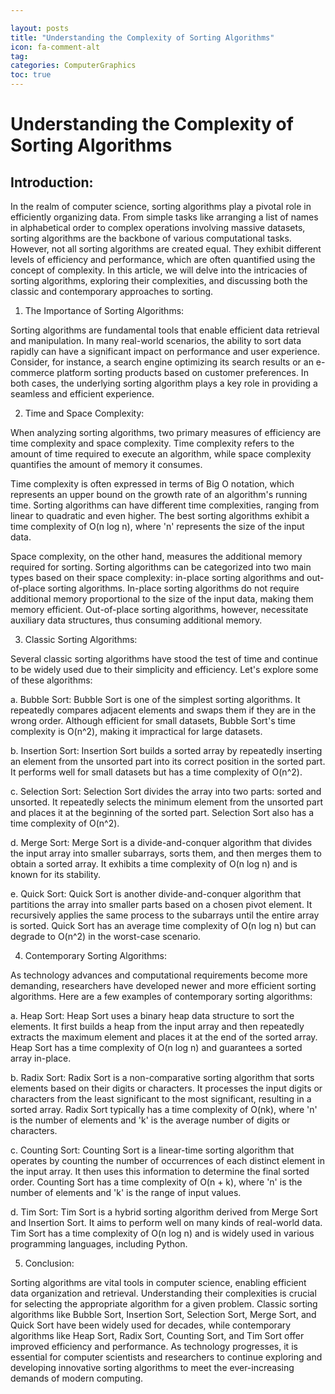 ```yaml
---

layout: posts
title: "Understanding the Complexity of Sorting Algorithms"
icon: fa-comment-alt
tag:      
categories: ComputerGraphics
toc: true
---
```




# Understanding the Complexity of Sorting Algorithms

## Introduction:

In the realm of computer science, sorting algorithms play a pivotal role in efficiently organizing data. From simple tasks like arranging a list of names in alphabetical order to complex operations involving massive datasets, sorting algorithms are the backbone of various computational tasks. However, not all sorting algorithms are created equal. They exhibit different levels of efficiency and performance, which are often quantified using the concept of complexity. In this article, we will delve into the intricacies of sorting algorithms, exploring their complexities, and discussing both the classic and contemporary approaches to sorting.

1. The Importance of Sorting Algorithms:

Sorting algorithms are fundamental tools that enable efficient data retrieval and manipulation. In many real-world scenarios, the ability to sort data rapidly can have a significant impact on performance and user experience. Consider, for instance, a search engine optimizing its search results or an e-commerce platform sorting products based on customer preferences. In both cases, the underlying sorting algorithm plays a key role in providing a seamless and efficient experience.

2. Time and Space Complexity:

When analyzing sorting algorithms, two primary measures of efficiency are time complexity and space complexity. Time complexity refers to the amount of time required to execute an algorithm, while space complexity quantifies the amount of memory it consumes.

Time complexity is often expressed in terms of Big O notation, which represents an upper bound on the growth rate of an algorithm's running time. Sorting algorithms can have different time complexities, ranging from linear to quadratic and even higher. The best sorting algorithms exhibit a time complexity of O(n log n), where 'n' represents the size of the input data.

Space complexity, on the other hand, measures the additional memory required for sorting. Sorting algorithms can be categorized into two main types based on their space complexity: in-place sorting algorithms and out-of-place sorting algorithms. In-place sorting algorithms do not require additional memory proportional to the size of the input data, making them memory efficient. Out-of-place sorting algorithms, however, necessitate auxiliary data structures, thus consuming additional memory.

3. Classic Sorting Algorithms:

Several classic sorting algorithms have stood the test of time and continue to be widely used due to their simplicity and efficiency. Let's explore some of these algorithms:

a. Bubble Sort:
Bubble Sort is one of the simplest sorting algorithms. It repeatedly compares adjacent elements and swaps them if they are in the wrong order. Although efficient for small datasets, Bubble Sort's time complexity is O(n^2), making it impractical for large datasets.

b. Insertion Sort:
Insertion Sort builds a sorted array by repeatedly inserting an element from the unsorted part into its correct position in the sorted part. It performs well for small datasets but has a time complexity of O(n^2).

c. Selection Sort:
Selection Sort divides the array into two parts: sorted and unsorted. It repeatedly selects the minimum element from the unsorted part and places it at the beginning of the sorted part. Selection Sort also has a time complexity of O(n^2).

d. Merge Sort:
Merge Sort is a divide-and-conquer algorithm that divides the input array into smaller subarrays, sorts them, and then merges them to obtain a sorted array. It exhibits a time complexity of O(n log n) and is known for its stability.

e. Quick Sort:
Quick Sort is another divide-and-conquer algorithm that partitions the array into smaller parts based on a chosen pivot element. It recursively applies the same process to the subarrays until the entire array is sorted. Quick Sort has an average time complexity of O(n log n) but can degrade to O(n^2) in the worst-case scenario.

4. Contemporary Sorting Algorithms:

As technology advances and computational requirements become more demanding, researchers have developed newer and more efficient sorting algorithms. Here are a few examples of contemporary sorting algorithms:

a. Heap Sort:
Heap Sort uses a binary heap data structure to sort the elements. It first builds a heap from the input array and then repeatedly extracts the maximum element and places it at the end of the sorted array. Heap Sort has a time complexity of O(n log n) and guarantees a sorted array in-place.

b. Radix Sort:
Radix Sort is a non-comparative sorting algorithm that sorts elements based on their digits or characters. It processes the input digits or characters from the least significant to the most significant, resulting in a sorted array. Radix Sort typically has a time complexity of O(nk), where 'n' is the number of elements and 'k' is the average number of digits or characters.

c. Counting Sort:
Counting Sort is a linear-time sorting algorithm that operates by counting the number of occurrences of each distinct element in the input array. It then uses this information to determine the final sorted order. Counting Sort has a time complexity of O(n + k), where 'n' is the number of elements and 'k' is the range of input values.

d. Tim Sort:
Tim Sort is a hybrid sorting algorithm derived from Merge Sort and Insertion Sort. It aims to perform well on many kinds of real-world data. Tim Sort has a time complexity of O(n log n) and is widely used in various programming languages, including Python.

5. Conclusion:

Sorting algorithms are vital tools in computer science, enabling efficient data organization and retrieval. Understanding their complexities is crucial for selecting the appropriate algorithm for a given problem. Classic sorting algorithms like Bubble Sort, Insertion Sort, Selection Sort, Merge Sort, and Quick Sort have been widely used for decades, while contemporary algorithms like Heap Sort, Radix Sort, Counting Sort, and Tim Sort offer improved efficiency and performance. As technology progresses, it is essential for computer scientists and researchers to continue exploring and developing innovative sorting algorithms to meet the ever-increasing demands of modern computing.